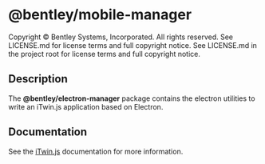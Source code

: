 # @bentley/mobile-manager

Copyright © Bentley Systems, Incorporated. All rights reserved. See LICENSE.md for license terms and full copyright notice. See LICENSE.md in the project root for license terms and full copyright notice.

## Description

The __@bentley/electron-manager__ package contains the electron utilities to write an iTwin.js application based on Electron.

## Documentation

See the [iTwin.js](https://www.itwinjs.org) documentation for more information.
